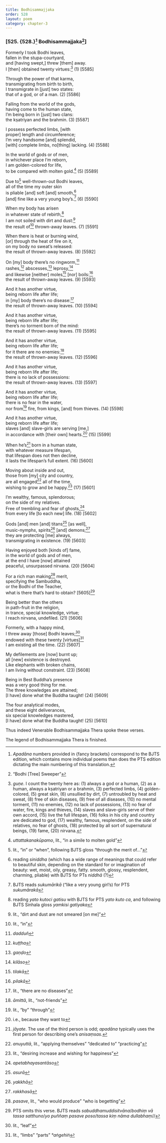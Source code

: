 ```yaml
---
title: Bodhisammajjaka
order: 528
layout: poem
category: chapter-3
---
```


### \[525. {528.}[^1] Bodhisammajjaka[^2]\]

Formerly I took Bodhi leaves,  
fallen in the stupa-courtyard,  
and \[having swept,\] threw \[them\] away.  
I \[then\] obtained twenty virtues:[^3] (1) \[5585\]

Through the power of that karma,  
transmigrating from birth to birth,  
I transmigrate in \[just\] two states:  
that of a god, or of a man. (2) \[5586\]

Falling from the world of the gods,  
having come to the human state,  
I’m being born in \[just\] two clans:  
the kṣatriyan and the brahmin. (3) \[5587\]

I possess perfected limbs, \[with  
proper\] length and circumference;  
I’m very handsome \[and\] splendid,  
\[with\] complete limbs, no\[thing\] lacking. (4) \[5588\]

In the world of gods or of men,  
in whichever place I‘m reborn,  
I am golden-colored for life,  
to be compared with molten gold.[^4] (5) \[5589\]

Due to[^5] well-thrown-out Bodhi leaves,  
all of the time my outer skin  
is pliable \[and\] soft \[and\] smooth,[^6]  
\[and\] fine like a very young boy’s.[^7] (6) \[5590\]

When my body has arisen  
in whatever state of rebirth,[^8]  
I am not soiled with dirt and dust:[^9]  
the result of[^10] thrown-away leaves. (7) \[5591\]

When there is heat or burning wind,  
\[or\] through the heat of fire on it,  
on my body no sweat’s released:  
the result of thrown-away leaves. (8) \[5592\]

On \[my\] body there’s no ringworm,[^11]  
rashes,[^12] abscesses,[^13] leprosy,[^14]  
and likewise \[neither\] moles[^15] \[nor\] boils:[^16]  
the result of thrown-away leaves. (9) \[5593\]

And it has another virtue,  
being reborn life after life;  
in \[my\] body there’s no disease:[^17]  
the result of thrown-away leaves. (10) \[5594\]

And it has another virtue,  
being reborn life after life;  
there’s no torment born of the mind:  
the result of thrown-away leaves. (11) \[5595\]

And it has another virtue,  
being reborn life after life;  
for it there are no enemies:[^18]  
the result of thrown-away leaves. (12) \[5596\]

And it has another virtue,  
being reborn life after life;  
there is no lack of possessions:  
the result of thrown-away leaves. (13) \[5597\]

And it has another virtue,  
being reborn life after life;  
there is no fear in the water,  
nor from[^19] fire, from kings, \[and\] from thieves. (14) \[5598\]

And it has another virtue,  
being reborn life after life;  
slaves \[and\] slave-girls are serving \[me,\]  
in accordance with \[their own\] hearts.[^20] (15) \[5599\]

When he’s[^21] born in a human state,  
with whatever measure lifespan,  
that lifespan does not then decline,  
it lasts the lifespan’s full extent. (16) \[5600\]

Moving about inside and out,  
those from \[my\] city and country,  
are all engaged[^22] all of the time,  
wishing to grow and be happy.[^23] (17) \[5601\]

I’m wealthy, famous, splendorous;  
on the side of my relatives.  
Free of trembling and fear of ghosts,[^24]  
from every life \[to each new\] life. (18) \[5602\]

Gods \[and\] men \[and\] titans[^25] \[as well\],  
music-nymph*s*, spirits[^26] \[and\] demons;[^27]  
they are protecting \[me\] always,  
transmigrating in existence. (19) \[5603\]

Having enjoyed both \[kinds of\] fame,  
in the world of gods and of men,  
at the end I have \[now\] attained  
peaceful, unsurpassed nirvana. (20) \[5604\]

For a rich man making[^28] merit,  
specifying the Sambuddha,  
or the Bodhi of the Teacher,  
what is there that’s hard to obtain? \[5605\][^29]

Being better than the others  
in path-fruit in the religion,  
in trance, special knowledge, virtue;  
I reach nirvana, undefiled. (21) \[5606\]

Formerly, with a happy mind,  
I threw away \[those\] Bodhi leaves;[^30]  
endowed with these twenty \[virtues\][^31]  
I am existing all the time. (22) \[5607\]

My defilements are \[now\] burnt up;  
all \[new\] existence is destroyed.  
Like elephants with broken chains,  
I am living without constraint. (23) \[5608\]

Being in Best Buddha’s presence  
was a very good thing for me.  
The three knowledges are attained;  
\[I have\] done what the Buddha taught! (24) \[5609\]

The four analytical modes,  
and these eight deliverances,  
six special knowledges mastered,  
\[I have\] done what the Buddha taught! (25) \[5610\]

Thus indeed Venerable Bodhisammajjaka Thera spoke these verses.

The legend of Bodhisammajjaka Thera is finished.

[^1]: *Apadāna* numbers provided in {fancy brackets} correspond to the BJTS edition, which contains more individual poems than does the PTS edition dictating the main numbering of this translation.

[^2]: “Bodhi \[Tree\] Sweeper”

[^3]: *guṇe*. I count the twenty here as: (1) always a god or a human, (2) as a human, always a kṣatriyan or a brahmin, (3) perfected limbs, (4) golden-colored, (5) great skin, (6) unsullied by dirt, (7) untroubled by heat and sweat, (8) free of skin diseases, (9) free of all diseases, (10) no mental torment, (11) no enemies, (12) no lack of possessions, (13) no fear of water, fire, kings and thieves, (14) slaves and slave-girls serve of their own accord, (15) live the full lifespan, (16) folks in his city and country are dedicated to god, (17) wealthy, famous, resplendent, on the side of relatives, no fear of ghosts, (18) protected by all sort of supernatural beings, (19) fame, (20) nirvana.

[^4]: *uttattakanakūpamo*, lit., “in a simile to molten gold”

[^5]: lit., “in” or “when”, following BJTS gloss “through the merit of…”

[^6]: reading *siniddha* (which has a wide range of meanings that could refer to beautiful skin, depending on the standard for or imagination of beauty: wet, moist, oily, greasy, fatty. smooth, glossy, resplendent, charming, pliable) with BJTS for PTs *niddhā* (?)

[^7]: BJTS reads *sukumārikā* (“like a very young girl’s) for PTS *sukumārakā*

[^8]: reading *yato kutoci gatisu* with BJTS for PTS *yato kuto ca*, and following BJTS Sinhala gloss *yamkisi gatiyaka*

[^9]: lit., “dirt and dust are not smeared \[on me\]”

[^10]: lit., “in”

[^11]: *dadduñ*

[^12]: *kuṭṭha*

[^13]: *gaṇḍo*

[^14]: *kilāso*

[^15]: *tilakā*

[^16]: *pilakā*

[^17]: lit., “there are no diseases”

[^18]: *āmittā*, lit., “not-friends”

[^19]: lit., “by” “through”

[^20]: i.e., because they want to

[^21]: *jāyate*. The use of the third person is odd; *apadāna* typically uses the first person for describing one’s *anisaṃsas*.

[^22]: *anuyuttā*, lit., “applying themselves” “dedicated to” “practicing”

[^23]: lit., “desiring increase and wishing for happiness”

[^24]: *apetabhayasantāso*

[^25]: *asurā*

[^26]: *yakkhā*

[^27]: *rakkhasā*

[^28]: *pasave*, lit., “who would produce” “who is begetting”

[^29]: PTS omits this verse. BJTS reads *sabuddhamuddisitvāna*/*bodhiṃ vā tassa satthuno*/*yo puññaṃ pasave poso*/*tassa kiṃ nāma dullabhaṃ*//

[^30]: lit., “leaf”

[^31]: lit., “limbs” “parts” *°aṅgehiṅ*
